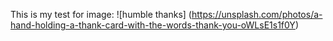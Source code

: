 This is my test for image:
![humble thanks] (https://unsplash.com/photos/a-hand-holding-a-thank-card-with-the-words-thank-you-oWLsE1s1f0Y)
